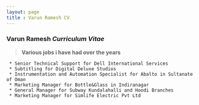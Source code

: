 ```yaml
---
layout: page
title : Varun Ramesh CV
---
```

### **Varun Ramesh** _Curriculum Vitae_ ###
>**Various jobs i have had over the years**

	 * Senior Technical Support for Dell International Services
     * Subtitling for Digital Deluxe Studios
     * Instrumentation and Automation Specialist for Abalto in Sultanate of Oman
     * Marketing Manager for Bottle&Glass in Indiranagar
     * General Manager for Subway Kundalahalli and Hoodi Branches
     * Marketing Manager for Simlife Electric Pvt Ltd  


